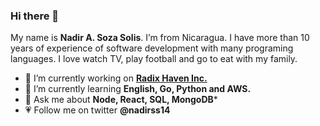 ### Hi there 👋

My name is **Nadir A. Soza Solis**. I’m from Nicaragua. I have more than 10 years of experience of software development with many programing languages. I love watch TV, play football and go to eat with my family. 

- 🔭 I’m currently working on **[Radix Haven Inc.](https://radixhaven.com)** 
- 🌱 I’m currently learning **English, Go, Python and AWS.**
- 💬 Ask me about **Node, React, SQL, MongoDB***
- :heartpulse: Follow me on twitter **@nadirss14**

<!--
**nadirss14/nadirss14** is a ✨ _special_ ✨ repository because its `README.md` (this file) appears on your GitHub profile.

Here are some ideas to get you started:
-->

